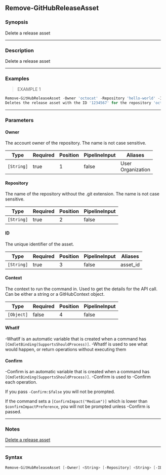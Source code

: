 Remove-GitHubReleaseAsset
-------------------------

### Synopsis
Delete a release asset

---

### Description

Delete a release asset

---

### Examples
> EXAMPLE 1

```PowerShell
Remove-GitHubReleaseAsset -Owner 'octocat' -Repository 'hello-world' -ID '1234567'
Deletes the release asset with the ID '1234567' for the repository 'octocat/hello-world'.
```

---

### Parameters
#### **Owner**
The account owner of the repository. The name is not case sensitive.

|Type      |Required|Position|PipelineInput|Aliases              |
|----------|--------|--------|-------------|---------------------|
|`[String]`|true    |1       |false        |User<br/>Organization|

#### **Repository**
The name of the repository without the .git extension. The name is not case sensitive.

|Type      |Required|Position|PipelineInput|
|----------|--------|--------|-------------|
|`[String]`|true    |2       |false        |

#### **ID**
The unique identifier of the asset.

|Type      |Required|Position|PipelineInput|Aliases |
|----------|--------|--------|-------------|--------|
|`[String]`|true    |3       |false        |asset_id|

#### **Context**
The context to run the command in. Used to get the details for the API call.
Can be either a string or a GitHubContext object.

|Type      |Required|Position|PipelineInput|
|----------|--------|--------|-------------|
|`[Object]`|false   |4       |false        |

#### **WhatIf**
-WhatIf is an automatic variable that is created when a command has ```[CmdletBinding(SupportsShouldProcess)]```.
-WhatIf is used to see what would happen, or return operations without executing them
#### **Confirm**
-Confirm is an automatic variable that is created when a command has ```[CmdletBinding(SupportsShouldProcess)]```.
-Confirm is used to -Confirm each operation.

If you pass ```-Confirm:$false``` you will not be prompted.

If the command sets a ```[ConfirmImpact("Medium")]``` which is lower than ```$confirmImpactPreference```, you will not be prompted unless -Confirm is passed.

---

### Notes
[Delete a release asset](https://docs.github.com/rest/releases/assets#delete-a-release-asset)

---

### Syntax
```PowerShell
Remove-GitHubReleaseAsset [-Owner] <String> [-Repository] <String> [-ID] <String> [[-Context] <Object>] [-WhatIf] [-Confirm] [<CommonParameters>]
```

